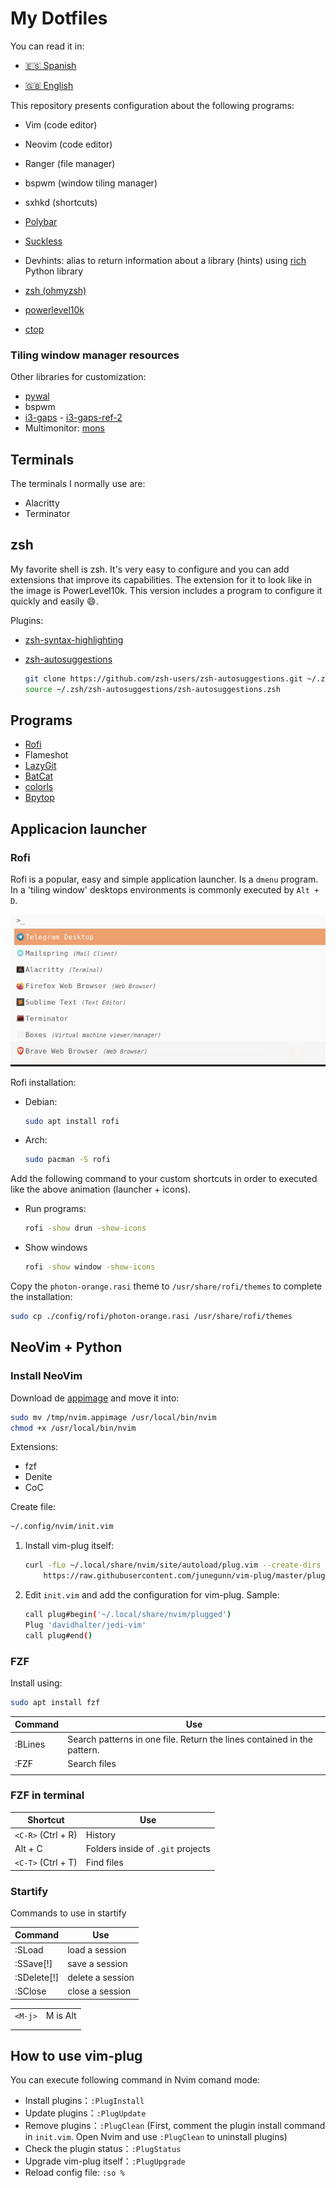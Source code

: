 # My Dotfiles
You can read it in:

- [:es: Spanish](./README_ES.md)

- [:gb: English](./README.md)

This repository presents configuration about the following programs:

- Vim (code editor)

- Neovim (code editor)

- Ranger (file manager)

- bspwm (window tiling manager)

- sxhkd (shortcuts)

- [Polybar](https://github.com/polybar/polybar)

- [Suckless](https://suckless.org/)

- Devhints: alias to return information about a library (hints) using [rich](https://github.com/willmcgugan/rich) Python library

- [zsh (ohmyzsh)](https://github.com/ohmyzsh/ohmyzsh)

- [powerlevel10k](https://github.com/romkatv/powerlevel10k)

- [ctop](https://github.com/bcicen/ctop)

### Tiling window manager resources

Other libraries for customization:

- [pywal](https://github.com/dylanaraps/pywal/wiki/Installation)
- bspwm
- [i3-gaps](https://github.com/pasiegel/i3-gaps-install-ubuntu) - [i3-gaps-ref-2](https://github.com/Airblader/i3)
- Multimonitor: [mons](https://github.com/Ventto/mons)

## Terminals

The terminals I normally use are:

- Alacritty
- Terminator

## zsh

My favorite shell is zsh. It's very easy to configure and you can add extensions that improve its capabilities. The extension for it to look like in the image is PowerLevel10k. This version includes a program to configure it quickly and easily :smile:.

Plugins:

- [zsh-syntax-highlighting](https://github.com/zsh-users/zsh-syntax-highlighting/blob/master/INSTALL.md)

- [zsh-autosuggestions](https://github.com/zsh-users/zsh-autosuggestions/blob/master/INSTALL.md)

  ```bash
  git clone https://github.com/zsh-users/zsh-autosuggestions.git ~/.zsh/zsh-autosuggestions
  source ~/.zsh/zsh-autosuggestions/zsh-autosuggestions.zsh
  ```

  

## Programs

- [Rofi](https://github.com/davatorium/rofi)
- Flameshot
- [LazyGit](https://github.com/jesseduffield/lazygit)
- [BatCat](https://github.com/sharkdp/bat)
- [colorls](https://github.com/athityakumar/colorls#installation)
- [Bpytop](https://github.com/aristocratos/bpytop#installation)

## Applicacion launcher

### Rofi

Rofi is a popular, easy and simple application launcher. Is a `dmenu` program. In a 'tiling window'  desktops environments is commonly executed by `Alt + D`.

![](./docs/rofi.gif)

Rofi installation:

- Debian:

    ```bash
    sudo apt install rofi
    ```
    
- Arch:

    ```bash
    sudo pacman -S rofi
    ```


Add the following command to your custom shortcuts in order to executed like the above animation (launcher + icons).

- Run programs:

  ```bash
  rofi -show drun -show-icons
  ```

- Show windows

    ```bash
    rofi -show window -show-icons
    ```

Copy the `photon-orange.rasi` theme to `/usr/share/rofi/themes` to complete the installation:

```bash
sudo cp ./config/rofi/photon-orange.rasi /usr/share/rofi/themes
```

## NeoVim + Python

### Install NeoVim

Download de [appimage](https://github.com/neovim/neovim/releases) and move it into:

```bash
sudo mv /tmp/nvim.appimage /usr/local/bin/nvim
chmod +x /usr/local/bin/nvim
```

Extensions:

- fzf
- Denite
- CoC

Create file:

```bash
~/.config/nvim/init.vim
```

1. Install vim-plug itself:

   ```bash
   curl -fLo ~/.local/share/nvim/site/autoload/plug.vim --create-dirs \
       https://raw.githubusercontent.com/junegunn/vim-plug/master/plug.vim
   ```

2. Edit `init.vim` and add the configuration for vim-plug. Sample:

   ```bash
   call plug#begin('~/.local/share/nvim/plugged')
   Plug 'davidhalter/jedi-vim'
   call plug#end()
   ```



### FZF

Install using:

```bash
sudo apt install fzf
```

| Command | Use                                                          |
| ------- | ------------------------------------------------------------ |
| :BLines | Search patterns in one file. Return the lines contained in the pattern. |
| :FZF    | Search files                                                 |
|         |                                                              |

### FZF in terminal

| Shortcut           | Use                               |
| ------------------ | --------------------------------- |
| `<C-R>` (Ctrl + R) | History                           |
| Alt + C            | Folders inside of `.git` projects |
| `<C-T>` (Ctrl + T) | Find files                        |



### Startify

Commands to use in startify

| Command    | Use             |
| ---------  | --------------  |
| :SLoad     | load a session  |
| :SSave[!]  | save a session  |
| :SDelete[!]| delete a session|
| :SClose    | close a session |







|         |          |
| ------- | -------- |
| `<M-j>` | M is Alt |
|         |          |
|         |          |



## How to use vim-plug

You can execute following command in Nvim comand mode:

- Install plugins：`:PlugInstall`
- Update plugins：`:PlugUpdate`
- Remove plugins：`:PlugClean` (First, comment the plugin install command in `init.vim`. Open Nvim and use `:PlugClean` to uninstall plugins)
- Check the plugin status：`:PlugStatus`
- Upgrade vim-plug itself：`:PlugUpgrade`
- Reload config file: `:so %`